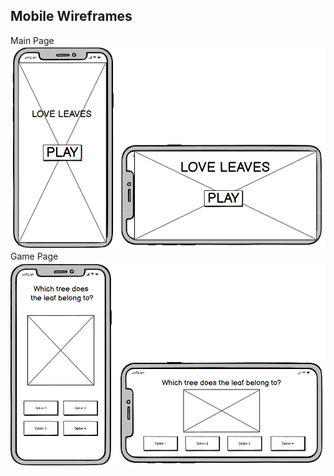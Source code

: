## Mobile Wireframes
Main Page
![Main Page](/documentation/images/wireframe-imgs/mobile-main.png)
Game Page
![Game Page](/documentation/images/wireframe-imgs/mobile-play.png)